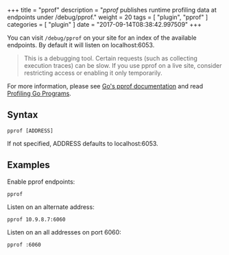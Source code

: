 +++
title = "pprof"
description = "*pprof* publishes runtime profiling data at endpoints under /debug/pprof."
weight = 20
tags = [ "plugin", "pprof" ]
categories = [ "plugin" ]
date = "2017-09-14T08:38:42.997509"
+++

You can visit `/debug/pprof` on your site for an index of the available endpoints. By default it
will listen on localhost:6053.

> This is a debugging tool. Certain requests (such as collecting execution traces) can be slow. If
> you use pprof on a live site, consider restricting access or enabling it only temporarily.

For more information, please see [Go's pprof
documentation](https://golang.org/pkg/net/http/pprof/) and read
[Profiling Go Programs](https://blog.golang.org/profiling-go-programs).

## Syntax

~~~
pprof [ADDRESS]
~~~

If not specified, ADDRESS defaults to localhost:6053.

## Examples

Enable pprof endpoints:

~~~
pprof
~~~

Listen on an alternate address:

~~~
pprof 10.9.8.7:6060
~~~

Listen on an all addresses on port 6060:

~~~
pprof :6060
~~~
